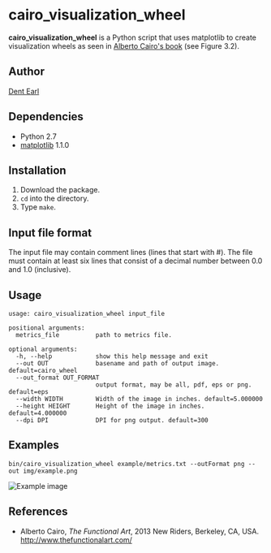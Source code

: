 # cairo_visualization_wheel

**cairo_visualization_wheel** is a Python script that uses matplotlib to create visualization wheels as seen in [Alberto Cairo's book](http://www.thefunctionalart.com/2012/09/download-three-chapters-of-functional.html) (see Figure 3.2).

## Author
[Dent Earl](https://github.com/dentearl/)

## Dependencies
* Python 2.7
* [matplotlib](http://matplotlib.sourceforge.net/) 1.1.0

## Installation
1. Download the package.
2. <code>cd</code> into the directory.
3. Type <code>make</code>.

## Input file format
The input file may contain comment lines (lines that start with #). The file must contain at least six lines that consist of a decimal number between 0.0 and 1.0 (inclusive).

## Usage
    usage: cairo_visualization_wheel input_file

    positional arguments:
      metrics_file          path to metrics file.

    optional arguments:
      -h, --help            show this help message and exit
      --out OUT             basename and path of output image. default=cairo_wheel
      --out_format OUT_FORMAT
                            output format, may be all, pdf, eps or png. default=eps
      --width WIDTH         Width of the image in inches. default=5.000000
      --height HEIGHT       Height of the image in inches. default=4.000000
      --dpi DPI             DPI for png output. default=300


## Examples
    bin/cairo_visualization_wheel example/metrics.txt --outFormat png --out img/example.png
![Example image](https://github.com/dentearl/cairo_visualization_wheel/raw/master/img/example.png)

## References
* Alberto Cairo, _The Functional Art_, 2013 New Riders, Berkeley, CA, USA. http://www.thefunctionalart.com/
